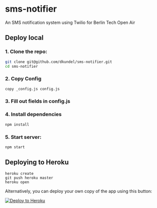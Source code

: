 # sms-notifier
An SMS notification system using Twilio for Berlin Tech Open Air

## Deploy local
### 1. Clone the repo:
```sh
git clone git@github.com/dkundel/sms-notifier.git
cd sms-notifier
```

### 2. Copy Config
```sh
copy _config.js config.js
```

### 3. Fill out fields in config.js

### 4. Install dependencies
```sh
npm install
```

### 5. Start server:
```sh
npm start
```

## Deploying to Heroku

```
heroku create
git push heroku master
heroku open
```

Alternatively, you can deploy your own copy of the app using this button:

[![Deploy to Heroku](https://www.herokucdn.com/deploy/button.png)](https://heroku.com/deploy)